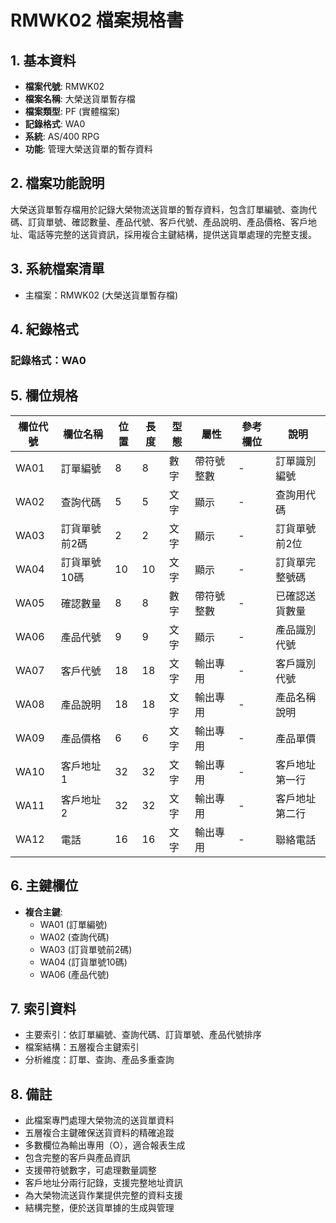 # RMWK02 檔案規格書

## 1. 基本資料
- **檔案代號**: RMWK02
- **檔案名稱**: 大榮送貨單暫存檔
- **檔案類型**: PF (實體檔案)
- **記錄格式**: WA0
- **系統**: AS/400 RPG
- **功能**: 管理大榮送貨單的暫存資料

## 2. 檔案功能說明
大榮送貨單暫存檔用於記錄大榮物流送貨單的暫存資料，包含訂單編號、查詢代碼、訂貨單號、確認數量、產品代號、客戶代號、產品說明、產品價格、客戶地址、電話等完整的送貨資訊，採用複合主鍵結構，提供送貨單處理的完整支援。

## 3. 系統檔案清單
- 主檔案：RMWK02 (大榮送貨單暫存檔)

## 4. 紀錄格式
### 記錄格式：WA0

## 5. 欄位規格

| 欄位代號 | 欄位名稱 | 位置 | 長度 | 型態 | 屬性 | 參考欄位 | 說明 |
|----------|----------|------|------|------|------|----------|------|
| WA01 | 訂單編號 | 8 | 8 | 數字 | 帶符號整數 | - | 訂單識別編號 |
| WA02 | 查詢代碼 | 5 | 5 | 文字 | 顯示 | - | 查詢用代碼 |
| WA03 | 訂貨單號前2碼 | 2 | 2 | 文字 | 顯示 | - | 訂貨單號前2位 |
| WA04 | 訂貨單號10碼 | 10 | 10 | 文字 | 顯示 | - | 訂貨單完整號碼 |
| WA05 | 確認數量 | 8 | 8 | 數字 | 帶符號整數 | - | 已確認送貨數量 |
| WA06 | 產品代號 | 9 | 9 | 文字 | 顯示 | - | 產品識別代號 |
| WA07 | 客戶代號 | 18 | 18 | 文字 | 輸出專用 | - | 客戶識別代號 |
| WA08 | 產品說明 | 18 | 18 | 文字 | 輸出專用 | - | 產品名稱說明 |
| WA09 | 產品價格 | 6 | 6 | 文字 | 輸出專用 | - | 產品單價 |
| WA10 | 客戶地址1 | 32 | 32 | 文字 | 輸出專用 | - | 客戶地址第一行 |
| WA11 | 客戶地址2 | 32 | 32 | 文字 | 輸出專用 | - | 客戶地址第二行 |
| WA12 | 電話 | 16 | 16 | 文字 | 輸出專用 | - | 聯絡電話 |

## 6. 主鍵欄位
- **複合主鍵**:
  - WA01 (訂單編號)
  - WA02 (查詢代碼)
  - WA03 (訂貨單號前2碼)
  - WA04 (訂貨單號10碼)
  - WA06 (產品代號)

## 7. 索引資料
- 主要索引：依訂單編號、查詢代碼、訂貨單號、產品代號排序
- 檔案結構：五層複合主鍵索引
- 分析維度：訂單、查詢、產品多重查詢

## 8. 備註
- 此檔案專門處理大榮物流的送貨單資料
- 五層複合主鍵確保送貨資料的精確追蹤
- 多數欄位為輸出專用（O），適合報表生成
- 包含完整的客戶與產品資訊
- 支援帶符號數字，可處理數量調整
- 客戶地址分兩行記錄，支援完整地址資訊
- 為大榮物流送貨作業提供完整的資料支援
- 結構完整，便於送貨單據的生成與管理 